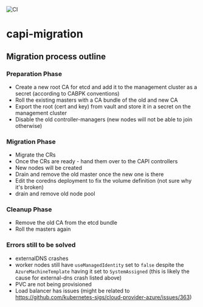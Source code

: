 ![CI](https://github.com/giantswarm/capi-migration/actions/workflows/ci.yaml/badge.svg)

# capi-migration

## Migration process outline

### Preparation Phase

 * Create a new root CA for etcd and add it to the management cluster as a secret (according to CABPK conventions)
 * Roll the existing masters with a CA bundle of the old and new CA
 * Export the root (cert and key) from vault and store it in a secret on the management cluster
 * Disable the old controller-managers (new nodes will not be able to join otherwise)

### Migration Phase

 * Migrate the CRs
 * Once the CRs are ready - hand them over to the CAPI controllers
 * New nodes will be created
 * Drain and remove the old master once the new one is there
 * Edit the coredns deployment to fix the volume definition (not sure why it's broken)
 * drain and remove old node pool

### Cleanup Phase

 * Remove the old CA from the etcd bundle
 * Roll the masters again

### Errors still to be solved

 * externalDNS crashes
 * worker nodes still have `useManagedIdentity` set to `false` despite the `AzureMachineTemplate` having it set to `SystemAssigned`  (this is likely the cause for external-dns crash listed above)
 * PVC are not being provisioned
 * Load balancer has issues (might be related to https://github.com/kubernetes-sigs/cloud-provider-azure/issues/363)
